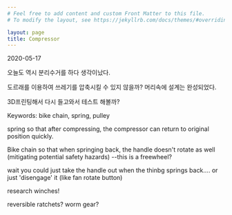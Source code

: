 ```yaml
---
# Feel free to add content and custom Front Matter to this file.
# To modify the layout, see https://jekyllrb.com/docs/themes/#overriding-theme-defaults

layout: page
title: Compressor
---
```


2020-05-17

오늘도 역시 분리수거를 하다 생각이났다.

도르래를 이용하여 쓰레기를 압축시킬 수 있지 않을까? 머리속에 설계는 완성되었다.

3D프린팅해서 다시 들고와서 테스트 해볼까?

Keywords: bike chain, spring, pulley

spring so that after compressing, the compressor can return to original position quickly.

Bike chain so that when springing back, the handle doesn't rotate as well (mitigating potential safety hazards)
--this is a freewheel?

wait you could just take the handle out when the thinbg springs back.... or just 'disengage' it (like fan rotate button)

research winches!

reversible ratchets? worm gear?